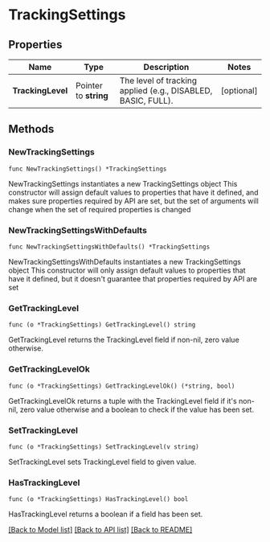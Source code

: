 # TrackingSettings

## Properties

Name | Type | Description | Notes
------------ | ------------- | ------------- | -------------
**TrackingLevel** | Pointer to **string** | The level of tracking applied (e.g., DISABLED, BASIC, FULL). | [optional] 

## Methods

### NewTrackingSettings

`func NewTrackingSettings() *TrackingSettings`

NewTrackingSettings instantiates a new TrackingSettings object
This constructor will assign default values to properties that have it defined,
and makes sure properties required by API are set, but the set of arguments
will change when the set of required properties is changed

### NewTrackingSettingsWithDefaults

`func NewTrackingSettingsWithDefaults() *TrackingSettings`

NewTrackingSettingsWithDefaults instantiates a new TrackingSettings object
This constructor will only assign default values to properties that have it defined,
but it doesn't guarantee that properties required by API are set

### GetTrackingLevel

`func (o *TrackingSettings) GetTrackingLevel() string`

GetTrackingLevel returns the TrackingLevel field if non-nil, zero value otherwise.

### GetTrackingLevelOk

`func (o *TrackingSettings) GetTrackingLevelOk() (*string, bool)`

GetTrackingLevelOk returns a tuple with the TrackingLevel field if it's non-nil, zero value otherwise
and a boolean to check if the value has been set.

### SetTrackingLevel

`func (o *TrackingSettings) SetTrackingLevel(v string)`

SetTrackingLevel sets TrackingLevel field to given value.

### HasTrackingLevel

`func (o *TrackingSettings) HasTrackingLevel() bool`

HasTrackingLevel returns a boolean if a field has been set.


[[Back to Model list]](../README.md#documentation-for-models) [[Back to API list]](../README.md#documentation-for-api-endpoints) [[Back to README]](../README.md)


